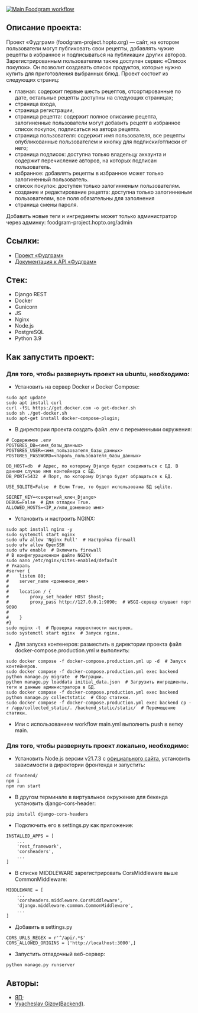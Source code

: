 [![Main Foodgram workflow](https://github.com/VyacheslavGizov/foodgram/actions/workflows/main.yml/badge.svg)](https://github.com/VyacheslavGizov/foodgram/actions/workflows/main.yml)

## Описание проекта:

Проект «Фудграм» (foodgram-project.hopto.org) — сайт, на котором пользователи могут публиковать свои рецепты, добавлять чужие рецепты в избранное и подписываться на публикации других авторов. Зарегистрированным пользователям также доступен сервис «Список покупок». Он позволит создавать список продуктов, которые нужно купить для приготовления выбранных блюд.
Проект состоит из следующих страниц: 
- главная: содержит первые шесть рецептов, отсортированные по дате, остальные рецепты доступны на следующих страницах;
- страница входа,
- страница регистрации,
- страница рецепта: содержит полное описание рецепта, залогиненные пользователи могут добавить рецепт в избранное список покупок, подписаться на автора рецепта.
- страница пользователя: содержит имя пользователя, все рецепты опубликованные пользователем и кнопку для  подписки/отписки от него;
- страница подписок: доступна только владельцу аккаунта и содержит перечисление авторов, на которых подписан пользователь.
- избранное: добавлять рецепты в избранное может только залогиненный пользователь.
- список покупок: доступен только залогинненым пользователям.
- создание и редактирование рецепта: доступна только залогинненым пользователям, все поля обязательны для заполнения
- страница смены пароля.

Добавить новые теги и ингредиенты может только администратор через админку: foodgram-project.hopto.org/admin

## Ссылки:
- [Проект «Фудграм»](foodgram-project.hopto.org)
- [Документация к API «Фудграм»](https://foodgram-project.hopto.org/api/docs/)

## Стек:
- Django REST
- Docker
- Gunicorn
- JS
- Nginx
- Node.js
- PostgreSQL
- Python 3.9

## Как запустить проект:
### Для того, чтобы развернуть проект на ubuntu, необходимо:
- Установить на сервер Docker и Docker Compose:
```
sudo apt update
sudo apt install curl
curl -fSL https://get.docker.com -o get-docker.sh
sudo sh ./get-docker.sh
sudo apt-get install docker-compose-plugin;
```
- В директории проекта создать файл .env с переменными окружения:
```
# Содержимое .env
POSTGRES_DB=<имя_базы_данных>
POSTGRES_USER=<имя_пользователя_базы_данных>
POSTGRES_PASSWORD=<пароль_пользователя_базы_данных>

DB_HOST=db  # Адрес, по которому Django будет соединяться с БД. В данном случае имя контейнера с БД.
DB_PORT=5432  # Порт, по которому Django будет обращаться к БД.

USE_SQLITE=False  # Если True, то будет использована БД sqlite.

SECRET_KEY=<секретный_ключ_Django>
DEBUG=False  # Для отладки True.
ALLOWED_HOSTS=<IP_и/или_доменное имя>
```
- Установить и настроить NGINX:
```
sudo apt install nginx -y
sudo systemctl start nginx
sudo ufw allow 'Nginx Full'  # Настройка firewall
sudo ufw allow OpenSSH
sudo ufw enable  # Включить firewall
# В конфигурационном файле NGINX
sudo nano /etc/nginx/sites-enabled/default
# Указать
#server {
#    listen 80;
#    server_name <доменное_имя>
#    
#    location / {
#        proxy_set_header HOST $host;
#        proxy_pass http://127.0.0.1:9090;  # WSGI-сервер слушает порт 9090
#
#    }
#}
sudo nginx -t  # Проверка корректности настроек. 
sudo systemctl start nginx  # Запуск nginx.
```
- Для запуска контенеров: разместить в директории проекта файл docker-compose.production.yml и выполнить:
```
sudo docker compose -f docker-compose.production.yml up -d  # Запуск контейнеров.
sudo docker compose -f docker-compose.production.yml exec backend python manage.py migrate  # Миграции.
python manage.py loaddata initial_data.json  # Загрузить ингредиенты, теги и данные администратора в БД.
sudo docker compose -f docker-compose.production.yml exec backend python manage.py collectstatic  # Сбор статики.
sudo docker compose -f docker-compose.production.yml exec backend cp -r /app/collected_static/. /backend_static/static/  # Перемещение статики.
```
- Или с использованием workflow main.yml выполнить push в ветку main.

### Для того, чтобы развернуть проект локально, необходимо:
- Установить Node.js версии v21.7.3 c [официального сайта](https://nodejs.org/en/about/previous-releases#looking-for-latest-release-of-a-version-branch), установить зависимости в директории фронтенда и запустить:
```
cd frontend/
npm i 
npm run start 
```
- В другом терминале в виртуальное окружение для бекенда установить django-cors-header:
```
pip install django-cors-headers 
```
- Подключить его в settings.py как приложение:
```
INSTALLED_APPS = [
    ...
    'rest_framework',
    'corsheaders',
    ...
]
```
- В списке MIDDLEWARE зарегистрировать CorsMiddleware выше CommonMiddleware:
```
MIDDLEWARE = [
    ...
    'corsheaders.middleware.CorsMiddleware',
    'django.middleware.common.CommonMiddleware',
    ...
]
```
- Добавить в settings.py 
```
CORS_URLS_REGEX = r'^/api/.*$' 
CORS_ALLOWED_ORIGINS = ['http://localhost:3000',] 
```
- Запустить отладочный веб-сервер:
```
python manage.py runserver
```

## Авторы:
- [ЯП](https://github.com/yandex-praktikum);
- [Vyacheslav Gizov(Backend)](https://github.com/VyacheslavGizov).